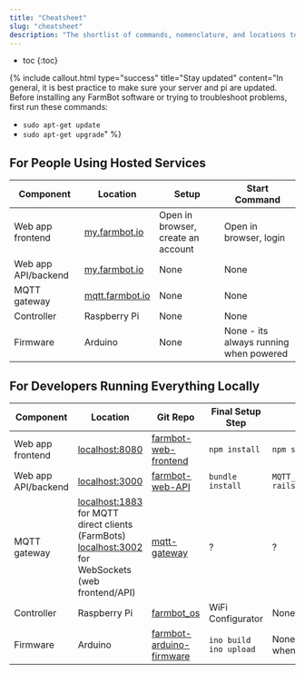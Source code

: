 ```yaml
---
title: "Cheatsheet"
slug: "cheatsheet"
description: "The shortlist of commands, nomenclature, and locations to get all the FarmBot software up and running"
---
```


* toc
{:toc}


{%
include callout.html
type="success"
title="Stay updated"
content="In general, it is best practice to make sure your server and pi are updated. Before installing any FarmBot software or trying to troubleshoot problems, first run these commands:
  * `sudo apt-get update`
  * `sudo apt-get upgrade`"
%}

## For People Using Hosted Services

|Component                     |Location                      |Setup                         |Start Command                 |
|------------------------------|------------------------------|------------------------------|------------------------------|
|Web app frontend              |[my.farmbot.io](http://my.farmbot.io)|Open in browser, create an account|Open in browser, login
|Web app API/backend           |[my.farmbot.io](http://my.farmbot.io)|None                          |None
|MQTT gateway                  |[mqtt.farmbot.io](http://mqtt.farmbot.io)|None                          |None
|Controller                    |Raspberry Pi                  |None                          |None
|Firmware                      |Arduino                       |None                          |None - its always running when powered

## For Developers Running Everything Locally

|Component                     |Location                      |Git Repo                      |Final Setup Step              |Start Command                 |
|------------------------------|------------------------------|------------------------------|------------------------------|------------------------------|
|Web app frontend              |[localhost:8080](localhost:8080)|[farmbot-web-frontend](https://github.com/FarmBot/farmbot-web-frontend)|`npm install`                 |`npm start`
|Web app API/backend           |[localhost:3000](localhost:3000)|[farmbot-web-API](https://github.com/FarmBot/Farmbot-Web-API)|`bundle install`              |`MQTT_HOST=mqtt.farmbot.io rails s`
|MQTT gateway                  |[localhost:1883](localhost:1883) for MQTT direct clients (FarmBots)<br>[localhost:3002](localhost:3002) for WebSockets (web frontend/API)|[mqtt-gateway](https://github.com/FarmBot/mqtt-gateway)|?                             |?
|Controller                    |Raspberry Pi                  |[farmbot_os](https://github.com/FarmBot/farmbot_os)|WiFi Configurator             |None
|Firmware                      |Arduino                       |[farmbot-arduino-firmware](https://github.com/FarmBot/farmbot-arduino-firmware)|`ino build`<br>`ino upload`   |None - its always running when powered

